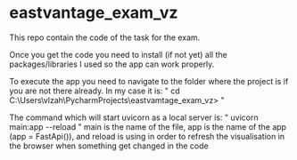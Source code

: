 ﻿# eastvantage_exam_vz

This repo contain the code of the task for the exam.

Once you get the code you need to install (if not yet) all the packages/libraries I used so the app can work properly.

To execute the app you need to navigate to the folder 
where the project is if you are not there already. In my case it is:
    " cd  C:\Users\vlzah\PycharmProjects\eastvamtage_exam_vz> "



The command which will start uvicorn as a local server is:
    " uvicorn main:app --reload "
    main is the name of the file, app is the name of the app (app = FastApi()), 
and reload is using in order to refresh the visualisation in the browser 
when something get changed in the code